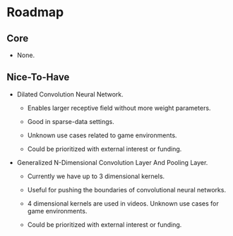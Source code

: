 # Roadmap

## Core

* None.

## Nice-To-Have

* Dilated Convolution Neural Network.

  * Enables larger receptive field without more weight parameters.

  * Good in sparse-data settings.

  * Unknown use cases related to game environments.

  * Could be prioritized with external interest or funding.

* Generalized N-Dimensional Convolution Layer And Pooling Layer.

  * Currently we have up to 3 dimensional kernels.

  * Useful for pushing the boundaries of convolutional neural networks.

  * 4 dimensional kernels are used in videos. Unknown use cases for game environments.
 
  * Could be prioritized with external interest or funding.
